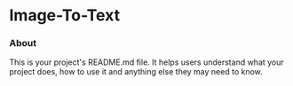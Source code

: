 Image-To-Text
=============

### About

This is your project's README.md file. It helps users understand what your
project does, how to use it and anything else they may need to know.